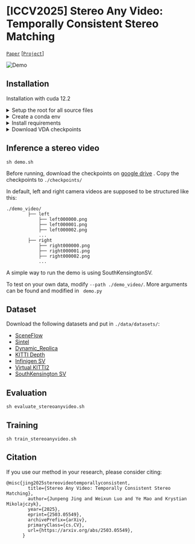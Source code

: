 # [ICCV2025] Stereo Any Video: Temporally Consistent Stereo Matching

[`Paper`](https://arxiv.org/abs/2503.05549) [[`Project`](https://tomtomtommi.github.io/StereoAnyVideo/)]

![Demo](./assets/stereoanyvideo.gif)


## Installation

Installation with cuda 12.2

<details>
  <summary>Setup the root for all source files</summary>
  <pre><code>
    git clone https://github.com/tomtomtommi/stereoanyvideo
    cd stereoanyvideo
    export PYTHONPATH=`(cd ../ && pwd)`:`pwd`:$PYTHONPATH
  </code></pre>
</details>

<details>
  <summary>Create a conda env</summary>
  <pre><code>
    conda create -n sav python=3.10
    conda activate sav
  </code></pre>
</details>

<details>
  <summary>Install requirements</summary>
  <pre><code>
    conda install pytorch==2.1.1 torchvision==0.16.1 torchaudio==2.1.1 pytorch-cuda=12.1 -c pytorch -c nvidia
    pip install pip==24.0
    pip install pytorch_lightning==1.6.0
    pip install iopath
    conda install -c bottler nvidiacub
    pip install scikit-image matplotlib imageio plotly opencv-python
    conda install -c fvcore -c conda-forge fvcore
    pip install black usort flake8 flake8-bugbear flake8-comprehensions
    conda install pytorch3d -c pytorch3d
    pip install -r requirements.txt
    pip install timm
  </code></pre>
</details>

<details>
  <summary>Download VDA checkpoints</summary>
  <pre><code>
    cd models/Video-Depth-Anything
    sh get_weights.sh
  </code></pre>
</details>

## Inference a stereo video

```
sh demo.sh
```
Before running, download the checkpoints on [google drive](https://drive.google.com/drive/folders/1c7L065dcBWhCYYjWYo2edGOG605PnpXv?usp=sharing) . 
Copy the checkpoints to `./checkpoints/`

In default, left and right camera videos are supposed to be structured like this:
```none
./demo_video/
        ├── left
            ├── left000000.png
            ├── left000001.png
            ├── left000002.png
            ...
        ├── right
            ├── right000000.png
            ├── right000001.png
            ├── right000002.png
            ...
```

A simple way to run the demo is using SouthKensingtonSV.

To test on your own data, modify `--path ./demo_video/`. More arguments can be found and modified in ` demo.py`

## Dataset

Download the following datasets and put in `./data/datasets/`:
 - [SceneFlow](https://lmb.informatik.uni-freiburg.de/resources/datasets/SceneFlowDatasets.en.html)
 - [Sintel](http://sintel.is.tue.mpg.de/stereo)
 - [Dynamic_Replica](https://dynamic-stereo.github.io/)
 - [KITTI Depth](https://www.cvlibs.net/datasets/kitti/eval_depth_all.php)
 - [Infinigen SV](https://tomtomtommi.github.io/BiDAVideo/)
 - [Virtual KITTI2](https://europe.naverlabs.com/proxy-virtual-worlds-vkitti-2/)
 - [SouthKensington SV](https://tomtomtommi.github.io/BiDAVideo/)


## Evaluation
```
sh evaluate_stereoanyvideo.sh
```

## Training
```
sh train_stereoanyvideo.sh
```

## Citation 
If you use our method in your research, please consider citing:
```
@misc{jing2025stereovideotemporallyconsistent,
        title={Stereo Any Video: Temporally Consistent Stereo Matching}, 
        author={Junpeng Jing and Weixun Luo and Ye Mao and Krystian Mikolajczyk},
        year={2025},
        eprint={2503.05549},
        archivePrefix={arXiv},
        primaryClass={cs.CV},
        url={https://arxiv.org/abs/2503.05549}, 
      }
```
